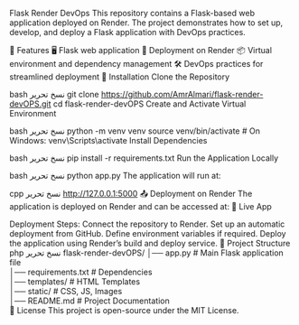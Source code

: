 Flask Render DevOps
This repository contains a Flask-based web application deployed on Render. The project demonstrates how to set up, develop, and deploy a Flask application with DevOps practices.

🌟 Features
🖥️ Flask web application
🚀 Deployment on Render
📦 Virtual environment and dependency management
🛠️ DevOps practices for streamlined deployment
🔧 Installation
Clone the Repository

bash
نسخ
تحرير
git clone https://github.com/AmrAlmari/flask-render-devOPS.git
cd flask-render-devOPS
Create and Activate Virtual Environment

bash
نسخ
تحرير
python -m venv venv
source venv/bin/activate  # On Windows: venv\Scripts\activate
Install Dependencies

bash
نسخ
تحرير
pip install -r requirements.txt
Run the Application Locally

bash
نسخ
تحرير
python app.py
The application will run at:

cpp
نسخ
تحرير
http://127.0.0.1:5000
📤 Deployment on Render
The application is deployed on Render and can be accessed at:
🔗 Live App

Deployment Steps:
Connect the repository to Render.
Set up an automatic deployment from GitHub.
Define environment variables if required.
Deploy the application using Render’s build and deploy service.
📁 Project Structure
php
نسخ
تحرير
flask-render-devOPS/
│── app.py               # Main Flask application file  
│── requirements.txt      # Dependencies  
│── templates/           # HTML Templates  
│── static/              # CSS, JS, Images  
│── README.md            # Project Documentation  
📜 License
This project is open-source under the MIT License.

